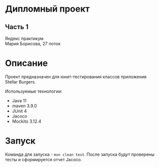 # Дипломный проект 
## Часть 1
Яндекс практикум</br>
Мария Борисова, 27 поток

# Описание
Проект предназначен для юнит-тестирования классов приложения Stellar Burgers.

Используемые технологии: 
- Java 11
- maven 3.9.0
- JUnit 4
- Jacoco
- Mockito 3.12.4

# Запуск
Команда для запуска - `mvn clean test`.
После запуска будут проверены тесты и сформируется отчет Jacoco.


